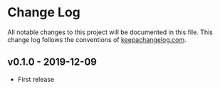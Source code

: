 # Change Log
All notable changes to this project will be documented in this file. This change log follows the conventions of [keepachangelog.com](http://keepachangelog.com/).

## v0.1.0 - 2019-12-09
- First release
